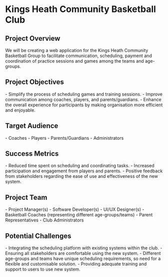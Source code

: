 # Kings Heath Community Basketball Club

## Project Overview

<aside>
We will be creating a web application for the Kings Heath Community Basketball Group to facilitate communication, scheduling, payment and coordination of practice sessions and games among the teams and age-groups.

</aside>

## Project Objectives

<aside>
- Simplify the process of scheduling games and training sessions.
- Improve communication among coaches, players, and parents/guardians.
- Enhance the overall experience for participants by making organisation more efficient and enjoyable.

</aside>

## Target Audience

<aside>
- Coaches
- Players
- Parents/Guardians
- Administrators

</aside>

## Success Metrics

<aside>
- Reduced time spent on scheduling and coordinating tasks.
- Increased participation and engagement from players and parents.
- Positive feedback from stakeholders regarding the ease of use and effectiveness of the new system.

</aside>

## Project Team

<aside>
- Project Manager(s)
- Software Developer(s)
- UI/UX Designer(s)
- Basketball Coaches (representing different age-groups/teams)
- Parent Representatives
- Club Administrators

</aside>

## Potential Challenges

<aside>
- Integrating the scheduling platform with existing systems within the club.
- Ensuring all stakeholders are comfortable using the new system.
- Different age-groups and teams have unique scheduling requirements, so need for a flexible and customisable solution.
- Providing adequate training and support to users to use new system.

</aside>
